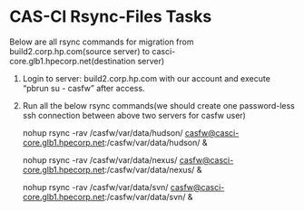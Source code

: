 CAS-CI Rsync-Files Tasks 
======

Below are all rsync commands for migration from build2.corp.hp.com(source server) to casci-core.glb1.hpecorp.net(destination server)  

1. Login to server: build2.corp.hp.com with our account and execute “pbrun  su - casfw”  after access.                          
2. Run all the below rsync commands(we should create one password-less ssh connection between above two servers for casfw user)

    nohup rsync -rav /casfw/var/data/hudson/  casfw@casci-core.glb1.hpecorp.net:/casfw/var/data/hudson/ &

    nohup rsync -rav /casfw/var/data/nexus/ casfw@casci-core.glb1.hpecorp.net:/casfw/var/data/nexus/ &

    nohup rsync -rav /casfw/var/data/svn/ casfw@casci-core.glb1.hpecorp.net:/casfw/var/data/svn/ &
